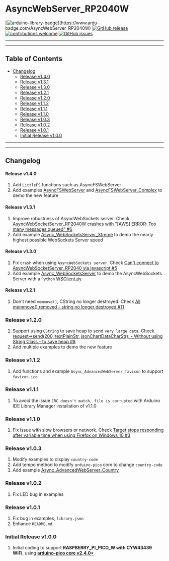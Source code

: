 # AsyncWebServer_RP2040W

[![arduino-library-badge](https://www.ardu-badge.com/badge/AsyncWebServer_RP2040W.svg?)](https://www.ardu-badge.com/AsyncWebServer_RP2040W)
[![GitHub release](https://img.shields.io/github/release/khoih-prog/AsyncWebServer_RP2040W.svg)](https://github.com/khoih-prog/AsyncWebServer_RP2040W/releases)
[![contributions welcome](https://img.shields.io/badge/contributions-welcome-brightgreen.svg?style=flat)](#Contributing)
[![GitHub issues](https://img.shields.io/github/issues/khoih-prog/AsyncWebServer_RP2040W.svg)](http://github.com/khoih-prog/AsyncWebServer_RP2040W/issues)

---
---

## Table of Contents

* [Changelog](#changelog)
  * [Release v1.4.0](#Release-v140)
  * [Release v1.3.1](#Release-v131)
  * [Release v1.3.0](#Release-v130)
  * [Release v1.2.1](#Release-v121)
  * [Release v1.2.0](#Release-v120)
  * [Release v1.1.2](#Release-v112)
  * [Release v1.1.1](#Release-v111)
  * [Release v1.1.0](#Release-v110)
  * [Release v1.0.3](#Release-v103)
  * [Release v1.0.2](#Release-v102)
  * [Release v1.0.1](#Release-v101)
  * [Initial Release v1.0.0](#Initial-Release-v100)

---
---

## Changelog

#### Release v1.4.0

1. Add `LittleFS` functions such as AsyncFSWebServer
2. Add examples [AsyncFSWebServer](https://github.com/khoih-prog/AsyncWebServer_RP2040W/tree/main/examples/AsyncFSWebServer) and [AsyncFSWebServer_Complex](https://github.com/khoih-prog/AsyncWebServer_RP2040W/tree/main/examples/AsyncFSWebServer_Complex) to demo the new feature

#### Release v1.3.1

1. Improve robustness of AsyncWebSockets server. Check [AsyncWebSocketServer_RP2040W crashes with "[AWS] ERROR: Too many messages queued" #6](https://github.com/khoih-prog/AsyncWebServer_RP2040W/issues/6)
2. Add example [Async_WebSocketsServer_Xtreme](https://github.com/khoih-prog/AsyncWebServer_RP2040W/tree/main/examples/Async_WebSocketsServer_Xtreme) to demo the nearly highest possible WebSockets Server speed

#### Release v1.3.0

1. Fix `crash` when using `AsyncWebSockets server`. Check [Can't connect to AsyncWebSocketServer_RP2040 via javascript #5](https://github.com/khoih-prog/AsyncWebServer_RP2040W/issues/5)
2. Add example [Async_WebSocketsServer](https://github.com/khoih-prog/AsyncWebServer_RP2040W/tree/main/examples/Async_WebSocketsServer) to demo the AsyncWebSockets Server with a `Python` [WSClient.py](https://github.com/khoih-prog/AsyncWebServer_RP2040W/tree/main/examples/Async_WebSocketsServer/WSClient_Python/WSClient.py)

#### Release v1.2.1

1. Don't need `memmove()`, CString no longer destroyed. Check [All memmove() removed - string no longer destroyed #11](https://github.com/khoih-prog/Portenta_H7_AsyncWebServer/pull/11)

### Release v1.2.0

1. Support using `CString` to save heap to send `very large data`. Check [request->send(200, textPlainStr, jsonChartDataCharStr); - Without using String Class - to save heap #8](https://github.com/khoih-prog/Portenta_H7_AsyncWebServer/pull/8)
2. Add multiple examples to demo the new feature

### Release v1.1.2

1. Add functions and example `Async_AdvancedWebServer_favicon` to support `favicon.ico`

### Release v1.1.1

1. To avoid the issue `CRC doesn't match, file is corrupted` with Arduino IDE Library Manager installation of v1.1.0

### Release v1.1.0

1. Fix issue with slow browsers or network. Check [Target stops responding after variable time when using Firefox on Windows 10 #3](https://github.com/khoih-prog/AsyncWebServer_RP2040W/issues/3)


### Release v1.0.3

1. Modify examples to display `country-code`
2. Add tempo method to modify `arduino-pico` core to change `country-code`
3. Add example [Async_AdvancedWebServer_Country](https://github.com/khoih-prog/AsyncWebServer_RP2040W/tree/main/examples/Async_AdvancedWebServer_Country)

### Release v1.0.2

1. Fix LED bug in examples

### Release v1.0.1

1. Fix bug in examples, `library.json`
2. Enhance `README.md`

### Initial Release v1.0.0

1. Initial coding to support **RASPBERRY_PI_PICO_W with CYW43439 WiFi**, using [**arduino-pico core v2.4.0+**](https://github.com/earlephilhower/arduino-pico)
